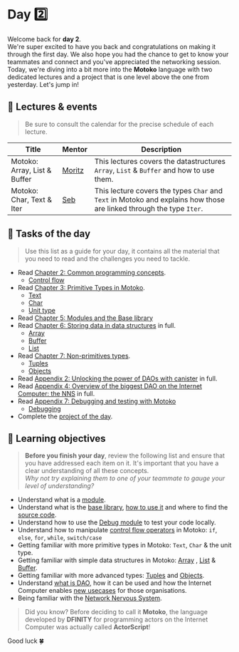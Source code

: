 # Day 2️⃣
Welcome back for **day 2**. <br/>
We're super excited to have you back and congratulations on making it through the first day. We also hope you had the chance to get to know your teammates and connect and you've appreciated the networking session. <br/>
Today, we're diving into a bit more into the **Motoko** language with two dedicated lectures and a project that is one level above the one from yesterday. Let's jump in!
## 🍿 Lectures & events
> Be sure to consult the calendar for the precise schedule of each lecture.

| Title | Mentor |  Description |
|-----------------|-----------------|-----------------|
 Motoko: Array, List & Buffer | <a href="https://twitter.com/cryptoschindler" target="_blank"> Moritz </a> | This lectures covers the datastructures `Array`, `List` & `Buffer` and how to use them. 
| Motoko: Char, Text & Iter | <a href="https://twitter.com/seb_icp" target="_blank"> Seb  </a> | This lecture covers the types `Char` and `Text` in Motoko and explains how those are linked through the type `Iter`.
##  🧭 Tasks of the day
> Use this list as a guide for your day, it contains all the material that you need to read and the challenges you need to tackle.
- Read [Chapter 2: Common programming concepts](../../manuals/CHAPTER-2.MD).
    - [Control flow](../../manuals/CHAPTER-2.MD#🕹️-control-flow)
- Read [Chapter 3: Primitive Types in Motoko](../../manuals/CHAPTER-3.MD).
    - [Text](../../manuals/CHAPTER-3.MD#💬-text)
    - [Char](../../manuals/CHAPTER-3.MD#🔤-char)
    - [Unit type](../../manuals/CHAPTER-3.MD#🫙-unit-type)
- Read [Chapter 5: Modules and the Base library](../../manuals/CHAPTER-5.MD)
- Read [Chapter 6: Storing data in data structures](../../manuals/CHAPTER-6.MD) in full.
    - [Array](../../manuals/CHAPTER-6.MD#🗃️-array)
    - [Buffer](../../manuals/CHAPTER-6.MD#🥞-buffer)
    - [List](../../manuals/CHAPTER-6.MD#list)
- Read [Chapter 7: Non-primitives types](../../manuals/CHAPTER-7.MD).
    - [Tuples](../../manuals/CHAPTER-7.MD#👯-tuples)
    - [Objects](../../manuals/CHAPTER-7.MD#🎨-objects)
- Read [Appendix 2: Unlocking the power of DAOs with canister](../../manuals/appendix/APPENDIX-2.MD) in full.
- Read [Appendix 4: Overview of the biggest DAO on the Internet Computer: the NNS](../../manuals/appendix/APPENDIX-4.MD) in full.
- Read [Appendix 7: Debugging and testing with Motoko](../../manuals/appendix/APPENDIX-7.MD)
    - [Debugging](../../manuals/appendix/APPENDIX-7.MD#debugging)
- Complete the [project of the day](./project/README.MD).
## 🎯 Learning objectives
> **Before you finish your day**, review the following list and ensure that you have addressed each item on it. It's important that you have a clear understanding of all these concepts. <br/> <i> Why not try explaining them to one of your teammate to gauge your level of understanding? </i>

- Understand what is a [module](../../manuals/CHAPTER-5.MD#🧩-modules).
- Understand what is the [base library](../../manuals/CHAPTER-5.MD#📚-the-base-library), [how to use it](../../manuals/CHAPTER-5.MD#importing-from-the-base-library) and where to find the [source code](https://github.com/dfinity/motoko-base). 
- Understand how to use the [Debug module](../../manuals/appendix/APPENDIX-7.MD#debugging) to test your code locally.
- Understand how to manipulate [control flow operators](../../manuals/CHAPTER-2.MD#🕹️-control-flow) in Motoko: `if`, `else`, `for`, `while`, `switch/case`
- Getting familiar with more primitive types in Motoko: `Text`, `Char` & the unit type.
- Getting familiar with simple data structures in Motoko: [Array](../../manuals/CHAPTER-6.MD#🗃️-array) , [List](../../manuals/CHAPTER-6.MD#list) & [Buffer](../../manuals/CHAPTER-6.MD#🥞-buffer).
- Getting familiar with more advanced types: [Tuples](../../manuals/CHAPTER-7.MD#👯-tuple) and [Objects](../../manuals/CHAPTER-7.MD#🎨-objects).
- Understand [what is DAO](../../manuals/appendix/APPENDIX-2.MD#🏛️-decentralized-autonomous-organization-a-new-model-of-governance), how it can be used and how the Internet Computer enables [new usecases](../../manuals/appendix/APPENDIX-2.MD#🚀-from-smart-contracts-to-canisters) for those organisations.
- Being familiar with the [Network Nervous System](../../manuals/appendix/APPENDIX-4.MD#appendix-4-network-nervous-system-nns).

> Did you know? Before deciding to call it **Motoko**, the language developed by **DFINITY** for programming actors on the Internet Computer was actually called **ActorScript**!

Good luck 🍀